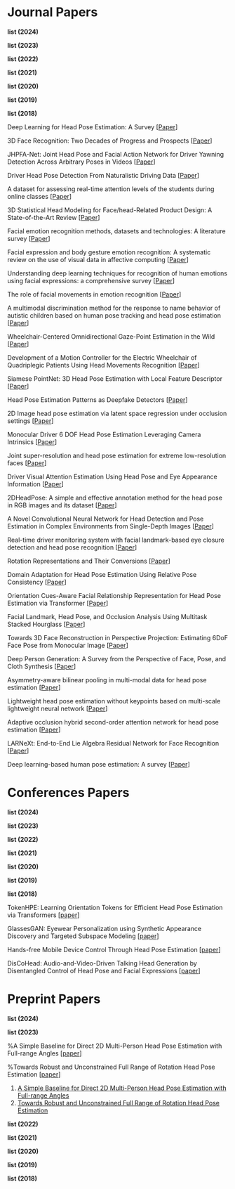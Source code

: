 # Journal Papers

**list (2024)**

**list (2023)**

**list (2022)**

**list (2021)**

**list (2020)**

**list (2019)**

**list (2018)**


Deep Learning for Head Pose Estimation: A Survey [[Paper](https://cris.unibo.it/retrieve/0c5f3b87-a734-4fb6-bdaa-076ea5e43072/s42979-023-01796-z.pdf)]

3D Face Recognition: Two Decades of Progress and Prospects [[Paper](https://www.researchgate.net/profile/Hanyun-Wang/publication/373133427_3D_Face_Recognition_Two_Decades_of_Progress_and_Prospects/links/64e7560c0453074fbda984d9/3D-Face-Recognition-Two-Decades-of-Progress-and-Prospects.pdf)]

JHPFA-Net: Joint Head Pose and Facial Action Network for Driver Yawning Detection Across Arbitrary Poses in Videos [[Paper](https://ieeexplore.ieee.org/stamp/stamp.jsp?tp=&arnumber=10159554)]

Driver Head Pose Detection From Naturalistic Driving Data [[Paper](https://ieeexplore.ieee.org/stamp/stamp.jsp?tp=&arnumber=10128799)]

A dataset for assessing real-time attention levels of the students during online classes [[Paper](https://www.ncbi.nlm.nih.gov/pmc/articles/PMC10694051/pdf/main.pdf)]

3D Statistical Head Modeling for Face/head-Related Product Design: A State-of-the-Art Review [[Paper](https://www.sciencedirect.com/science/article/pii/S0010448523000155)]

Facial emotion recognition methods, datasets and technologies: A literature survey [[Paper](https://www.sciencedirect.com/science/article/pii/S2214785321048987)]

Facial expression and body gesture emotion recognition: A systematic review on the use of visual data in affective computing [[Paper](https://www.sciencedirect.com/science/article/pii/S1574013723000126)]

Understanding deep learning techniques for recognition of human emotions using facial expressions: a comprehensive survey  [[Paper](https://ieeexplore.ieee.org/stamp/stamp.jsp?tp=&arnumber=10041168)]

The role of facial movements in emotion recognition [[Paper](https://www.researchgate.net/profile/Eva-Krumhuber/publication/369730866_The_role_of_facial_movements_in_emotion_recognition/links/6429590266f8522c38f02231/The-role-of-facial-movements-in-emotion-recognition.pdf)]

A multimodal discrimination method for the response to name behavior of autistic children based on human pose tracking and head pose estimation [[Paper](https://www.sciencedirect.com/science/article/pii/S0141938222001780)]

Wheelchair-Centered Omnidirectional Gaze-Point Estimation in the Wild  [[Paper](https://ieeexplore.ieee.org/stamp/stamp.jsp?tp=&arnumber=10117502)]

Development of a Motion Controller for the Electric Wheelchair of Quadriplegic Patients Using Head Movements Recognition [[Paper](https://ieeexplore.ieee.org/stamp/stamp.jsp?tp=&arnumber=10159027)]

Siamese PointNet: 3D Head Pose Estimation with Local Feature Descriptor [[Paper](https://www.mdpi.com/2079-9292/12/5/1194)]

Head Pose Estimation Patterns as Deepfake Detectors [[Paper](https://dl.acm.org/doi/pdf/10.1145/3612928)]

2D Image head pose estimation via latent space regression under occlusion settings [[Paper](https://www.sciencedirect.com/science/article/pii/S0031320322007671)]

Monocular Driver 6 DOF Head Pose Estimation Leveraging Camera Intrinsics [[Paper](https://ieeexplore.ieee.org/stamp/stamp.jsp?tp=&arnumber=10120976)]

Joint super-resolution and head pose estimation for extreme low-resolution faces  [[Paper](https://ieeexplore.ieee.org/stamp/stamp.jsp?arnumber=10034761)]

Driver Visual Attention Estimation Using Head Pose and Eye Appearance Information [[Paper](https://ieeexplore.ieee.org/stamp/stamp.jsp?arnumber=10073949)]

2DHeadPose: A simple and effective annotation method for the head pose in RGB images and its dataset  [[Paper](https://www.sciencedirect.com/science/article/pii/S0893608022005214)]

A Novel Convolutional Neural Network for Head Detection and Pose Estimation in Complex Environments from Single-Depth Images  [[Paper](https://link.springer.com/article/10.1007/s12559-023-10209-5)]

Real-time driver monitoring system with facial landmark-based eye closure detection and head pose recognition [[Paper](https://www.nature.com/articles/s41598-023-44955-1)]

Rotation Representations and Their Conversions [[Paper](https://ieeexplore.ieee.org/stamp/stamp.jsp?arnumber=10019271)]

Domain Adaptation for Head Pose Estimation Using Relative Pose Consistency  [[Paper](https://ieeexplore.ieee.org/stamp/stamp.jsp?arnumber=10021684)]

Orientation Cues-Aware Facial Relationship Representation for Head Pose Estimation via Transformer [[Paper](https://ieeexplore.ieee.org/stamp/stamp.jsp?arnumber=10318055)]

Facial Landmark, Head Pose, and Occlusion Analysis Using Multitask Stacked Hourglass [[Paper](https://ieeexplore.ieee.org/stamp/stamp.jsp?arnumber=10082923)]

Towards 3D Face Reconstruction in Perspective Projection: Estimating 6DoF Face Pose from Monocular Image [[Paper](https://ieeexplore.ieee.org/stamp/stamp.jsp?tp=&arnumber=10127617)]

Deep Person Generation: A Survey from the Perspective of Face, Pose, and Cloth Synthesis  [[Paper](https://dl.acm.org/doi/abs/10.1145/3575656)]

Asymmetry-aware bilinear pooling in multi-modal data for head pose estimation [[Paper](https://www.sciencedirect.com/science/article/pii/S0923596522001746)]

Lightweight head pose estimation without keypoints based on multi-scale lightweight neural network [[Paper](https://link.springer.com/article/10.1007/s00371-023-02781-6)]

Adaptive occlusion hybrid second-order attention network for head pose estimation [[Paper](https://link.springer.com/article/10.1007/s13042-023-01933-3)]

LARNeXt: End-to-End Lie Algebra Residual Network for Face Recognition  [[Paper](https://ieeexplore.ieee.org/stamp/stamp.jsp?tp=&arnumber=10143393)]

Deep learning-based human pose estimation: A survey  [[Paper](https://dl.acm.org/doi/abs/10.1145/3603618)]


# Conferences Papers
**list (2024)**

**list (2023)**

**list (2022)**

**list (2021)**

**list (2020)**

**list (2019)**

**list (2018)**

TokenHPE: Learning Orientation Tokens for Efficient Head Pose Estimation via Transformers [[paper](https://openaccess.thecvf.com/content/CVPR2023/papers/Zhang_TokenHPE_Learning_Orientation_Tokens_for_Efficient_Head_Pose_Estimation_via_CVPR_2023_paper.pdf)]

GlassesGAN: Eyewear Personalization using Synthetic Appearance Discovery and Targeted Subspace Modeling [[paper](https://openaccess.thecvf.com/content/CVPR2023/papers/Plesh_GlassesGAN_Eyewear_Personalization_Using_Synthetic_Appearance_Discovery_and_Targeted_Subspace_CVPR_2023_paper.pdf)]

Hands-free Mobile Device Control Through Head Pose Estimation [[paper](https://ieeexplore.ieee.org/stamp/stamp.jsp?tp=&arnumber=10150384)]

DisCoHead: Audio-and-Video-Driven Talking Head Generation by Disentangled Control of Head Pose and Facial Expressions [[paper](https://arxiv.org/pdf/2303.07697.pdf)]


# Preprint Papers

**list (2024)**

**list (2023)**

%A Simple Baseline for Direct 2D Multi-Person Head Pose Estimation with Full-range Angles  [[paper](https://arxiv.org/pdf/2302.01110.pdf)]

%Towards Robust and Unconstrained Full Range of Rotation Head Pose Estimation [[paper](https://arxiv.org/pdf/2309.07654.pdf)]


1. [A Simple Baseline for Direct 2D Multi-Person Head Pose Estimation with Full-range Angles](https://arxiv.org/pdf/2302.01110.pdf)
2. [Towards Robust and Unconstrained Full Range of Rotation Head Pose Estimation](https://arxiv.org/pdf/2309.07654.pdf)





**list (2022)**

**list (2021)**

**list (2020)**

**list (2019)**

**list (2018)**





